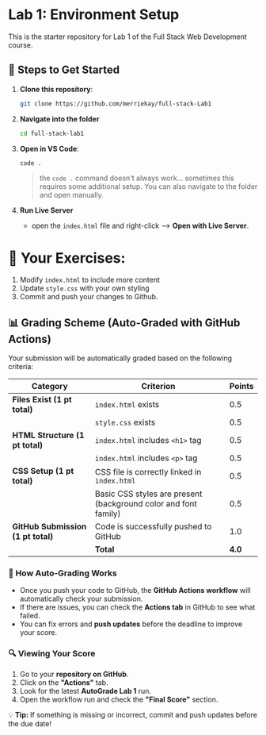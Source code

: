 # Lab 1: Environment Setup

This is the starter repository for Lab 1 of the Full Stack Web Development course. 

## 📌 Steps to Get Started
1. **Clone this repository**:
   ```bash
   git clone https://github.com/merriekay/full-stack-Lab1
   ```
2. **Navigate into the folder**
   ```bash
   cd full-stack-lab1
   ```

3. **Open in VS Code**:
   ```bash
   code .
   ```
   > the `code .` command doesn't always work... sometimes this requires some additional setup. You can also navigate to the folder and open manually.

4. **Run Live Server**
   - open the `index.html` file and right-click --> **Open with Live Server**.

# 💪 Your Exercises:
1. Modify `index.html` to include more content
2. Update `style.css` with your own styling
3. Commit and push your changes to Github.

## 📊 Grading Scheme (Auto-Graded with GitHub Actions)

Your submission will be automatically graded based on the following criteria:

| **Category** | **Criterion** | **Points** |
|-------------|-------------|---------|
| **Files Exist (1 pt total)** | `index.html` exists | 0.5 |
| | `style.css` exists | 0.5 |
| **HTML Structure (1 pt total)** | `index.html` includes `<h1>` tag | 0.5 |
| | `index.html` includes `<p>` tag | 0.5 |
| **CSS Setup (1 pt total)** | CSS file is correctly linked in `index.html` | 0.5 |
| | Basic CSS styles are present (background color and font family) | 0.5 |
| **GitHub Submission (1 pt total)** | Code is successfully pushed to GitHub | 1.0 |
| | **Total** | **4.0** |

### 🚀 How Auto-Grading Works
- Once you push your code to GitHub, the **GitHub Actions workflow** will automatically check your submission.
- If there are issues, you can check the **Actions tab** in GitHub to see what failed.
- You can fix errors and **push updates** before the deadline to improve your score.

### 🔍 Viewing Your Score
1. Go to your **repository on GitHub**.
2. Click on the **"Actions"** tab.
3. Look for the latest **AutoGrade Lab 1** run.
4. Open the workflow run and check the **"Final Score"** section.

💡 **Tip:** If something is missing or incorrect, commit and push updates before the due date!

